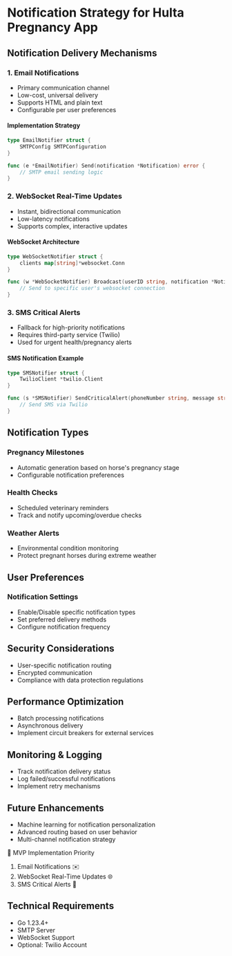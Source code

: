 # Notification Strategy for Hulta Pregnancy App

## Notification Delivery Mechanisms

### 1. Email Notifications
- Primary communication channel
- Low-cost, universal delivery
- Supports HTML and plain text
- Configurable per user preferences

#### Implementation Strategy
```go
type EmailNotifier struct {
    SMTPConfig SMTPConfiguration
}

func (e *EmailNotifier) Send(notification *Notification) error {
    // SMTP email sending logic
}
```

### 2. WebSocket Real-Time Updates
- Instant, bidirectional communication
- Low-latency notifications
- Supports complex, interactive updates

#### WebSocket Architecture
```go
type WebSocketNotifier struct {
    clients map[string]*websocket.Conn
}

func (w *WebSocketNotifier) Broadcast(userID string, notification *Notification) {
    // Send to specific user's websocket connection
}
```

### 3. SMS Critical Alerts
- Fallback for high-priority notifications
- Requires third-party service (Twilio)
- Used for urgent health/pregnancy alerts

#### SMS Notification Example
```go
type SMSNotifier struct {
    TwilioClient *twilio.Client
}

func (s *SMSNotifier) SendCriticalAlert(phoneNumber string, message string) error {
    // Send SMS via Twilio
}
```

## Notification Types

### Pregnancy Milestones
- Automatic generation based on horse's pregnancy stage
- Configurable notification preferences

### Health Checks
- Scheduled veterinary reminders
- Track and notify upcoming/overdue checks

### Weather Alerts
- Environmental condition monitoring
- Protect pregnant horses during extreme weather

## User Preferences

### Notification Settings
- Enable/Disable specific notification types
- Set preferred delivery methods
- Configure notification frequency

## Security Considerations
- User-specific notification routing
- Encrypted communication
- Compliance with data protection regulations

## Performance Optimization
- Batch processing notifications
- Asynchronous delivery
- Implement circuit breakers for external services

## Monitoring & Logging
- Track notification delivery status
- Log failed/successful notifications
- Implement retry mechanisms

## Future Enhancements
- Machine learning for notification personalization
- Advanced routing based on user behavior
- Multi-channel notification strategy

🚀 MVP Implementation Priority
1. Email Notifications ✉️
2. WebSocket Real-Time Updates 🌐
3. SMS Critical Alerts 📱

## Technical Requirements
- Go 1.23.4+
- SMTP Server
- WebSocket Support
- Optional: Twilio Account
